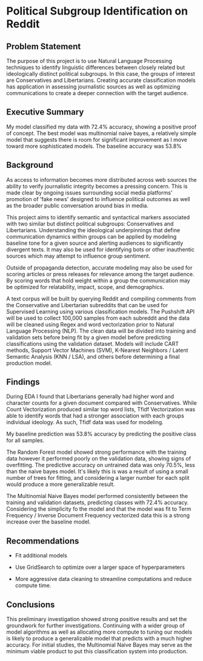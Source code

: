 # Political Subgroup Identification on Reddit

## Problem Statement
The purpose of this project is to use Natural Language Processing techniques to identify linguistic differences between closely related but ideologically distinct political subgroups. In this case, the groups of interest are Conservatives and Libertarians. Creating accurate classification models has application in assessing journalistic sources as well as optimizing communications to create a deeper connection with the target audience.

## Executive Summary
My model classified my data with 72.4% accuracy, showing a positive proof of concept. The best model was multinomial naive bayes, a relatively simple model that suggests there is room for significant improvement as I move toward more sophisticated models. The baseline accuracy was 53.8%

## Background
As access to information becomes more distributed across web sources the ability to verify journalistic integrity becomes a pressing concern. This is made clear by ongoing issues surrounding social media platforms' promotion of 'fake news' designed to influence political outcomes as well as the broader public conversation around bias in media.

This project aims to identify semantic and syntactical markers associated with two similar but distinct political subgroups: Conservatives and Libertarians. Understanding the ideological underpinnings that define communication dynamics within groups can be applied by modeling baseline tone for a given source and alerting audiences to significantly divergent texts. It may also be used for identifying bots or other inauthentic sources which may attempt to influence group sentiment.

Outside of propaganda detection, accurate modeling may also be used for scoring articles or press releases for relevance among the target audience. By scoring words that hold weight within a group the communication may be optimized for relatability, impact, scope, and demographics.

A text corpus will be built by querying Reddit and compiling comments from the Conservative and Libertarian subreddits that can be used for Supervised Learning using various classification models. The Pushshift API will be used to collect 100,000 samples from each subreddit and the data will be cleaned using Regex and word vectorization prior to Natural Language Processing (NLP). The clean data will be divided into training and validation sets before being fit by a given model before predicting classifications using the validation dataset. Models will include CART methods, Support Vector Machines (SVM), K-Nearest Neighbors / Latent Semantic Analysis (KNN / LSA), and others before determining a final production model.

## Findings
During EDA I found that Libertarians generally had higher word and character counts for a given document compared with Conservatives. While Count Vectorization produced similar top word lists, Tfidf Vectorization was able to identify words that had a stronger association with each groups individual ideology. As such, Tfidf data was used for modeling.

My baseline prediction was 53.8% accuracy by predicting the positive class for all samples.

The Random Forest model showed strong performance with the training data however it performed poorly on the validation data, showing signs of overfitting. The predictive accuracy on untrained data was only 70.5%, less than the naive bayes model. It's likely this is was a result of using a small number of trees for fitting, and considering a larger number for each split would produce a more generalizable result.

The Multinomial Naive Bayes model performed consistently between the training and validation datasets, predicting classes with 72.4% accuracy. Considering the simplicity fo the model and that the model was fit to Term Frequency / Inverse Document Frequency vectorized data this is a strong increase over the baseline model.

## Recommendations
- Fit additional models

- Use GridSearch to optimize over a larger space of hyperparameters

- More aggressive data cleaning to streamline computations and reduce compute time.

## Conclusions
This preliminary investigation showed strong positive results and set the groundwork for further investigations. Continuing with a wider group of model algorithms as well as allocating more compute to tuning our models is likely to produce a generalizable model that predicts with a much higher accuracy. For initial studies, the Multinomial Naive Bayes may serve as the minimum viable product to put this classification system into production.
